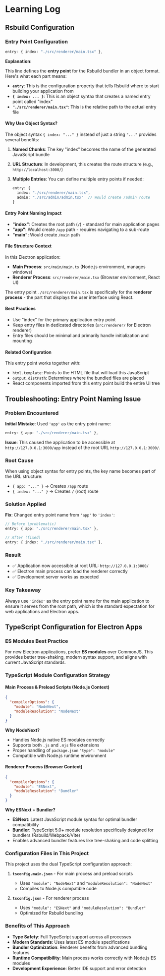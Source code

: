 # Learning Log

## Rsbuild Configuration

### Entry Point Configuration

```typescript
entry: { index: "./src/renderer/main.tsx" },
```

**Explanation:**

This line defines the **entry point** for the Rsbuild bundler in an object format. Here's what each part means:

- **`entry`**: This is the configuration property that tells Rsbuild where to start building your application from
- **`{ index: ... }`**: This is an object syntax that creates a named entry point called "index"
- **`"./src/renderer/main.tsx"`**: This is the relative path to the actual entry file

#### Why Use Object Syntax?

The object syntax `{ index: "..." }` instead of just a string `"..."` provides several benefits:

1. **Named Chunks**: The key "index" becomes the name of the generated JavaScript bundle
2. **URL Structure**: In development, this creates the route structure (e.g., `http://localhost:3000/`)
3. **Multiple Entries**: You can define multiple entry points if needed:

   ```typescript
   entry: {
     index: "./src/renderer/main.tsx",
     admin: "./src/admin/admin.tsx"  // Would create /admin route
   }
   ```

#### Entry Point Naming Impact

- **"index"**: Creates the root path (`/`) - standard for main application pages
- **"app"**: Would create `/app` path - requires navigating to a sub-route
- **"main"**: Would create `/main` path

#### File Structure Context

In this Electron application:

- **Main Process**: `src/main/main.ts` (Node.js environment, manages windows)
- **Renderer Process**: `src/renderer/main.tsx` (Browser environment, React UI)

The entry point `./src/renderer/main.tsx` is specifically for the **renderer process** - the part that displays the user interface using React.

#### Best Practices

- Use "index" for the primary application entry point
- Keep entry files in dedicated directories (`src/renderer/` for Electron renderer)
- Entry files should be minimal and primarily handle initialization and mounting

#### Related Configuration

This entry point works together with:

- `html.template`: Points to the HTML file that will load this JavaScript
- `output.distPath`: Determines where the bundled files are placed
- React components imported from this entry point build the entire UI tree

## Troubleshooting: Entry Point Naming Issue

### Problem Encountered

**Initial Mistake**: Used `'app'` as the entry point name:

```typescript
entry: { app: "./src/renderer/main.tsx" },
```

**Issue**: This caused the application to be accessible at `http://127.0.0.1:3000/app` instead of the root URL `http://127.0.0.1:3000/`.

### Root Cause

When using object syntax for entry points, the key name becomes part of the URL structure:

- `{ app: "..." }` → Creates `/app` route
- `{ index: "..." }` → Creates `/` (root) route

### Solution Applied

**Fix**: Changed entry point name from `'app'` to `'index'`:

```typescript
// Before (problematic)
entry: { app: "./src/renderer/main.tsx" },

// After (fixed)
entry: { index: "./src/renderer/main.tsx" },
```

### Result

- ✅ Application now accessible at root URL: `http://127.0.0.1:3000/`
- ✅ Electron main process can load the renderer correctly
- ✅ Development server works as expected

### Key Takeaway

Always use `'index'` as the entry point name for the main application to ensure it serves from the root path, which is the standard expectation for web applications and Electron apps.

## TypeScript Configuration for Electron Apps

### ES Modules Best Practice

For new Electron applications, prefer **ES modules** over CommonJS. This provides better tree-shaking, modern syntax support, and aligns with current JavaScript standards.

### TypeScript Module Configuration Strategy

#### Main Process & Preload Scripts (Node.js Context)

```json
{
  "compilerOptions": {
    "module": "NodeNext",
    "moduleResolution": "NodeNext"
  }
}
```

**Why NodeNext?**

- Handles Node.js native ES modules correctly
- Supports both `.js` and `.mjs` file extensions
- Proper handling of `package.json` `"type": "module"`
- Compatible with Node.js runtime environment

#### Renderer Process (Browser Context)

```json
{
  "compilerOptions": {
    "module": "ESNext", 
    "moduleResolution": "Bundler"
  }
}
```

**Why ESNext + Bundler?**

- **ESNext**: Latest JavaScript module syntax for optimal bundler compatibility
- **Bundler**: TypeScript 5.0+ module resolution specifically designed for bundlers (Rsbuild/Webpack/Vite)
- Enables advanced bundler features like tree-shaking and code splitting

### Configuration Files in This Project

This project uses the dual TypeScript configuration approach:

1. **`tsconfig.main.json`** - For main process and preload scripts
   - Uses `"module": "NodeNext"` and `"moduleResolution": "NodeNext"`
   - Compiles to Node.js compatible code

2. **`tsconfig.json`** - For renderer process  
   - Uses `"module": "ESNext"` and `"moduleResolution": "Bundler"`
   - Optimized for Rsbuild bundling

### Benefits of This Approach

- **Type Safety**: Full TypeScript support across all processes
- **Modern Standards**: Uses latest ES module specifications
- **Bundler Optimization**: Renderer benefits from advanced bundling features
- **Runtime Compatibility**: Main process works correctly with Node.js ES modules
- **Development Experience**: Better IDE support and error detection